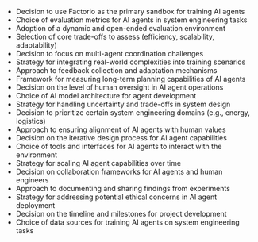 - Decision to use Factorio as the primary sandbox for training AI agents
- Choice of evaluation metrics for AI agents in system engineering tasks
- Adoption of a dynamic and open-ended evaluation environment
- Selection of core trade-offs to assess (efficiency, scalability, adaptability)
- Decision to focus on multi-agent coordination challenges
- Strategy for integrating real-world complexities into training scenarios
- Approach to feedback collection and adaptation mechanisms
- Framework for measuring long-term planning capabilities of AI agents
- Decision on the level of human oversight in AI agent operations
- Choice of AI model architecture for agent development
- Strategy for handling uncertainty and trade-offs in system design
- Decision to prioritize certain system engineering domains (e.g., energy, logistics)
- Approach to ensuring alignment of AI agents with human values
- Decision on the iterative design process for AI agent capabilities
- Choice of tools and interfaces for AI agents to interact with the environment
- Strategy for scaling AI agent capabilities over time
- Decision on collaboration frameworks for AI agents and human engineers
- Approach to documenting and sharing findings from experiments
- Strategy for addressing potential ethical concerns in AI agent deployment
- Decision on the timeline and milestones for project development
- Choice of data sources for training AI agents on system engineering tasks
